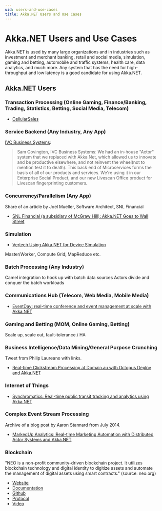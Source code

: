 ```yaml
---
uid: users-and-use-cases
title: Akka.NET Users and Use Cases
---
```


# Akka.NET Users and Use Cases

Akka.NET is used by many large organizations and in industries such as investment and merchant banking, retail and social media, simulation, gaming and betting, automobile and traffic systems, health care, data analytics, and much more.
Any system that has the need for high-throughput and low latency is a good candidate for using Akka.NET.

## Akka.NET Users

### Transaction Processing (Online Gaming, Finance/Banking, Trading, Statistics, Betting, Social Media, Telecom)

* [CellularSales](https://youtu.be/G3ZafPNI-hk?t=31m6s)

### Service Backend (Any Industry, Any App)

[IVC Business Systems](http://ivcbusinesssystems.com/):

> Sam Covington, IVC Business Systems: We had an in-house "Actor" system that we replaced with Akka.Net, which allowed us to innovate and be productive elsewhere, and not reinvent the wheel(not to mention test it to death). This back end of Microservices forms the basis of all of our products and services. We're using it in our Enterprise Social Product, and our new Livescan Office product for Livescan fingerprinting customers.

### Concurrency/Parallelism (Any App)

Share of an article by Joel Mueller, Software Architect, SNL Financial

* [SNL Financial (a subsidiary of McGraw Hill): Akka.NET Goes to Wall Street](https://petabridge.com/blog/akkadotnet-goes-to-wall-street/)

### Simulation

* [Vertech Using Akka.NET for Device Simulation](https://petabridge.com/blog/akkadotnet-vertech-device-simulation/)

Master/Worker, Compute Grid, MapReduce etc.

### Batch Processing (Any Industry)

Camel integration to hook up with batch data sources Actors divide and conquer the batch workloads

### Communications Hub (Telecom, Web Media, Mobile Media)

* [EventDay: real-time conference and event management at scale with Akka.NET](https://youtu.be/G3ZafPNI-hk?t=6m16s)

### Gaming and Betting (MOM, Online Gaming, Betting)

Scale up, scale out, fault-tolerance / HA

### Business Intelligence/Data Mining/General Purpose Crunching

Tweet from Philip Laureano with links.

* [Real-time Clickstream Processing at Domain.au with Octopus Deploy and Akka.NET](https://twitter.com/philiplaureano/status/735976018993778688)

### Internet of Things

* [Synchromatics: Real-time public transit tracking and analytics using Akka.NET](https://youtu.be/YuY1ziEqifU?t=3m38s)

### Complex Event Stream Processing

Archive of a blog post by Aaron Stannard from July 2014.

* [MarkedUp Analytics: Real-time Marketing Automation with Distributed Actor Systems and Akka.NET](http://www.aaronstannard.com/markedup-akkadotnet/)

### Blockchain

"NEO is a non-profit community-driven blockchain project. It utilizes blockchain technology and digital identity to digitize assets and automate the management of digital assets using smart contracts." (source: neo.org)

* [Website](https://neo.org)
* [Documentation](http://docs.neo.org/en-us/index.html)
* [Github](https://github.com/neo-project)
* [Protocol](https://github.com/neo-project/neo)
* [Video](https://www.youtube.com/channel/UCl1AwEDN0w5lTmfJEMsY5Vw)
